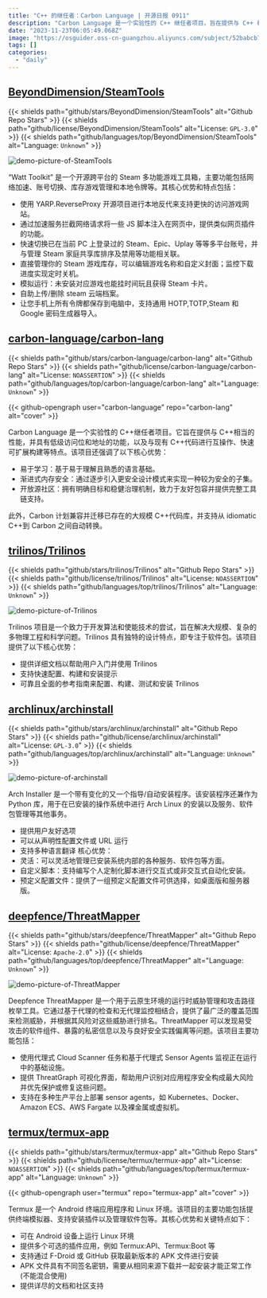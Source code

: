 ```yaml
---
title: "C++ 的继任者：Carbon Language | 开源日报 0911"
description: "Carbon Language 是一个实验性的 C++ 继任者项目，旨在提供与 C++ 相当的性能，并具有低级访问位和地址的功能，以及与现有 C++ 代码进行互操作、快速可扩展构建等特点。它的核心优势在于易于学习、渐进式内存安全和开放源社区。此外，Carbon 还计划兼容和迁移现有的大规模 C++ 代码库，并支持自动转换。如果你对 C++ 有兴趣，Carbon Language 是一个值得关注的项目。"
date: "2023-11-23T06:05:49.068Z"
image: "https://osguider.oss-cn-guangzhou.aliyuncs.com/subject/52babcb79e0753961650ac9b42d3d808.png"
tags: []
categories:
  - "daily"
---
```


## [BeyondDimension/SteamTools](https://github.com/BeyondDimension/SteamTools)

{{< shields path="github/stars/BeyondDimension/SteamTools" alt="Github Repo Stars" >}} {{< shields path="github/license/BeyondDimension/SteamTools" alt="License: `GPL-3.0`" >}} {{< shields path="github/languages/top/BeyondDimension/SteamTools" alt="Language: `Unknown`" >}}

![demo-picture-of-SteamTools](https://picgo-daily.oss-cn-guangzhou.aliyuncs.com/picgo-daily/2023/a83bfa5399527c73a4d9bde077071339.png)

“Watt Toolkit” 是一个开源跨平台的 Steam 多功能游戏工具箱，主要功能包括网络加速、账号切换、库存游戏管理和本地令牌等。其核心优势和特点包括：

- 使用 YARP.ReverseProxy 开源项目进行本地反代来支持更快的访问游戏网站。
- 通过加速服务拦截网络请求将一些 JS 脚本注入在网页中，提供类似网页插件的功能。
- 快速切换已在当前 PC 上登录过的 Steam、Epic、Uplay 等等多平台账号，并与管理 Steam 家庭共享库排序及禁用等功能相关联。
- 直接管理你的 Steam 游戏库存，可以编辑游戏名称和自定义封面；监控下载进度实现定时关机。
- 模拟运行：未安装对应游戏也能挂时间玩且获得 Steam 卡片。
- 自助上传/删除 steam 云端档案。
- 让您手机上所有令牌都保存到电脑中，支持通用 HOTP,TOTP,Steam 和 Google 密码生成器导入。
  
## [carbon-language/carbon-lang](https://github.com/carbon-language/carbon-lang)

{{< shields path="github/stars/carbon-language/carbon-lang" alt="Github Repo Stars" >}} {{< shields path="github/license/carbon-language/carbon-lang" alt="License: `NOASSERTION`" >}} {{< shields path="github/languages/top/carbon-language/carbon-lang" alt="Language: `Unknown`" >}}

{{< github-opengraph user="carbon-language" repo="carbon-lang" alt="cover" >}}

Carbon Language 是一个实验性的 C++继任者项目。它旨在提供与 C++相当的性能，并具有低级访问位和地址的功能，以及与现有 C++代码进行互操作、快速可扩展构建等特点。该项目还强调了以下核心优势：

- 易于学习：基于易于理解且熟悉的语言基础。
- 渐进式内存安全：通过逐步引入更安全设计模式来实现一种较为安全的子集。
- 开放源社区：拥有明确目标和稳健治理机制，致力于友好包容并提供完整工具链支持。

此外，Carbon 计划兼容并迁移已存在的大规模 C++代码库，并支持从 idiomatic C++到 Carbon 之间自动转换。
  
## [trilinos/Trilinos](https://github.com/trilinos/Trilinos)

{{< shields path="github/stars/trilinos/Trilinos" alt="Github Repo Stars" >}} {{< shields path="github/license/trilinos/Trilinos" alt="License: `NOASSERTION`" >}} {{< shields path="github/languages/top/trilinos/Trilinos" alt="Language: `Unknown`" >}}

![demo-picture-of-Trilinos](https://osguider.oss-cn-guangzhou.aliyuncs.com/subject/3b6d5665063d7d2cd1d88866fa4cf275.jpeg)

Trilinos 项目是一个致力于开发算法和使能技术的尝试，旨在解决大规模、复杂的多物理工程和科学问题。Trilinos 具有独特的设计特点，即专注于软件包。该项目提供了以下核心优势：

- 提供详细文档以帮助用户入门并使用 Trilinos
- 支持快速配置、构建和安装提示
- 可靠且全面的参考指南来配置、构建、测试和安装 Trilinos
  
## [archlinux/archinstall](https://github.com/archlinux/archinstall)

{{< shields path="github/stars/archlinux/archinstall" alt="Github Repo Stars" >}} {{< shields path="github/license/archlinux/archinstall" alt="License: `GPL-3.0`" >}} {{< shields path="github/languages/top/archlinux/archinstall" alt="Language: `Unknown`" >}}

![demo-picture-of-archinstall](https://picgo-daily.oss-cn-guangzhou.aliyuncs.com/picgo-daily/2023/be3777913dea7c9b8f04475fc975cd1c.png)

Arch Installer 是一个带有变化的又一个指导/自动安装程序。该安装程序还兼作为 Python 库，用于在已安装的操作系统中进行 Arch Linux 的安装以及服务、软件包管理等其他事务。

- 提供用户友好选项
- 可以从声明性配置文件或 URL 运行
- 支持多种语言翻译
核心优势：
- 灵活：可以灵活地管理已安装系统内部的各种服务、软件包等方面。
- 自定义脚本：支持编写个人定制化脚本进行交互式或非交互式自动化安装。
- 预定义配置文件：提供了一组预定义配置文件可供选择，如桌面版和服务器版。
  
## [deepfence/ThreatMapper](https://github.com/deepfence/ThreatMapper)

{{< shields path="github/stars/deepfence/ThreatMapper" alt="Github Repo Stars" >}} {{< shields path="github/license/deepfence/ThreatMapper" alt="License: `Apache-2.0`" >}} {{< shields path="github/languages/top/deepfence/ThreatMapper" alt="Language: `Unknown`" >}}

![demo-picture-of-ThreatMapper](https://osguider.oss-cn-guangzhou.aliyuncs.com/subject/3528786a5116c7f4112de4942808e273.png)

Deepfence ThreatMapper 是一个用于云原生环境的运行时威胁管理和攻击路径枚举工具。它通过基于代理的检查和无代理监控相结合，提供了最广泛的覆盖范围来检测威胁，并根据其风险对这些威胁进行排名。ThreatMapper 可以发现易受攻击的软件组件、暴露的私密信息以及与良好安全实践偏离等问题。该项目主要功能包括：

- 使用代理式 Cloud Scanner 任务和基于代理式 Sensor Agents 监视正在运行中的基础设施。
- 提供 ThreatGraph 可视化界面，帮助用户识别对应用程序安全构成最大风险并优先保护或修复这些问题。
- 支持在多种生产平台上部署 sensor agents，如 Kubernetes、Docker、Amazon ECS、AWS Fargate 以及裸金属或虚拟机。
  
## [termux/termux-app](https://github.com/termux/termux-app)

{{< shields path="github/stars/termux/termux-app" alt="Github Repo Stars" >}} {{< shields path="github/license/termux/termux-app" alt="License: `NOASSERTION`" >}} {{< shields path="github/languages/top/termux/termux-app" alt="Language: `Unknown`" >}}

{{< github-opengraph user="termux" repo="termux-app" alt="cover" >}}

Termux 是一个 Android 终端应用程序和 Linux 环境。该项目的主要功能包括提供终端模拟器、支持安装插件以及管理软件包等。其核心优势和关键特点如下：

- 可在 Android 设备上运行 Linux 环境
- 提供多个可选的插件应用，例如 Termux:API、Termux:Boot 等
- 支持通过 F-Droid 或 GitHub 获取最新版本的 APK 文件进行安装
- APK 文件具有不同签名密钥，需要从相同来源下载并一起安装才能正常工作 (不能混合使用)
- 提供详尽的文档和社区支持
  